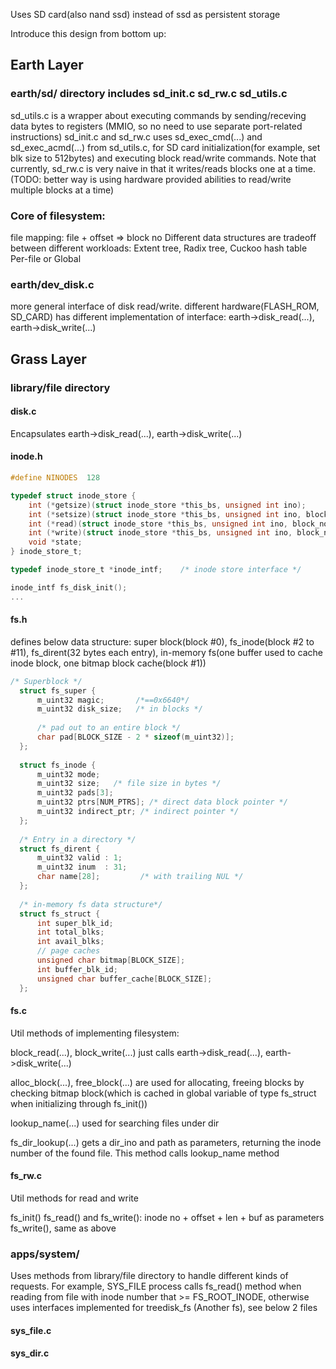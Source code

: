 Uses SD card(also nand ssd) instead of ssd as persistent storage

Introduce this design from bottom up:
## Earth Layer
### earth/sd/ directory includes sd_init.c sd_rw.c sd_utils.c
sd_utils.c is a wrapper about executing commands by sending/receving data bytes to registers (MMIO, so no need to use separate port-related instructions) 
sd_init.c and sd_rw.c uses sd_exec_cmd(...) and sd_exec_acmd(...) from sd_utils.c, for SD card initialization(for example, set blk size to 512bytes) and executing block read/write commands. 
Note that currently, sd_rw.c is very naive in that it writes/reads blocks one at a time. (TODO: better way is using hardware provided abilities to read/write multiple blocks at a time)
### Core of filesystem:
file mapping: file + offset => block no
Different data structures are tradeoff between different workloads:
Extent tree, Radix tree, Cuckoo hash table
Per-file or Global
### earth/dev_disk.c
more general interface of disk read/write.
different hardware(FLASH_ROM, SD_CARD) has different implementation of interface:
earth->disk_read(...), earth->disk_write(...)
## Grass Layer
### library/file directory
#### disk.c
Encapsulates earth->disk_read(...), earth->disk_write(...)
#### inode.h
```c
#define NINODES  128

typedef struct inode_store {
    int (*getsize)(struct inode_store *this_bs, unsigned int ino);
    int (*setsize)(struct inode_store *this_bs, unsigned int ino, block_no newsize);
    int (*read)(struct inode_store *this_bs, unsigned int ino, block_no offset, block_t *block);
    int (*write)(struct inode_store *this_bs, unsigned int ino, block_no offset, block_t *block);
    void *state;
} inode_store_t;

typedef inode_store_t *inode_intf;    /* inode store interface */

inode_intf fs_disk_init();
...
```
#### fs.h
defines below data structure:
super block(block #0), fs_inode(block #2 to #11), fs_dirent(32 bytes each entry), in-memory fs(one buffer used to cache inode block, one bitmap block cache(block #1))
```c
/* Superblock */
  struct fs_super {
      m_uint32 magic;       /*==0x6640*/
      m_uint32 disk_size;   /* in blocks */
  
      /* pad out to an entire block */
      char pad[BLOCK_SIZE - 2 * sizeof(m_uint32)];
  };
  
  struct fs_inode {
      m_uint32 mode;
      m_uint32 size;   /* file size in bytes */
      m_uint32 pads[3];
      m_uint32 ptrs[NUM_PTRS]; /* direct data block pointer */
      m_uint32 indirect_ptr; /* indirect pointer */
  };
  
  /* Entry in a directory */
  struct fs_dirent {
      m_uint32 valid : 1;
      m_uint32 inum  : 31; 
      char name[28];         /* with trailing NUL */
  };
  
  /* in-memory fs data structure*/
  struct fs_struct {
      int super_blk_id;
      int total_blks;
      int avail_blks;
      // page caches
      unsigned char bitmap[BLOCK_SIZE];
      int buffer_blk_id;
      unsigned char buffer_cache[BLOCK_SIZE];
  };
```

#### fs.c
Util methods of implementing filesystem:

block_read(...), block_write(...) just calls earth->disk_read(...), earth->disk_write(...)

alloc_block(...), free_block(...) are used for allocating, freeing blocks by checking bitmap block(which is cached in global variable of type fs_struct when initializing through fs_init())

lookup_name(...) used for searching files under dir

fs_dir_lookup(...)  gets a dir_ino and path as parameters, returning the inode number of the found file. This method calls lookup_name method

#### fs_rw.c
Util methods for read and write

fs_init()
fs_read() and fs_write(): inode no + offset + len + buf as parameters
fs_write(), same as above




### apps/system/
Uses methods from library/file directory to handle different kinds of requests. For example, SYS_FILE process calls fs_read() method when reading from file with inode number that >= FS_ROOT_INODE, otherwise uses interfaces implemented for treedisk_fs (Another fs), see below 2 files
#### sys_file.c
#### sys_dir.c